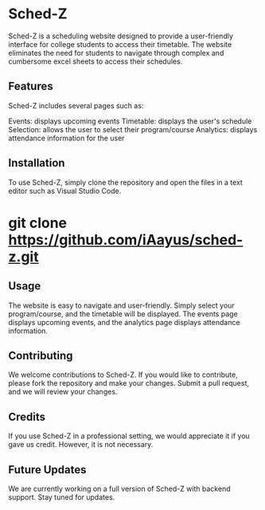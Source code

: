 # Sched-Z

Sched-Z is a scheduling website designed to provide a user-friendly interface for college students to access their timetable. The website eliminates the need for students to navigate through complex and cumbersome excel sheets to access their schedules.

## Features
Sched-Z includes several pages such as:

Events: displays upcoming events
Timetable: displays the user's schedule
Selection: allows the user to select their program/course
Analytics: displays attendance information for the user

## Installation
To use Sched-Z, simply clone the repository and open the files in a text editor such as Visual Studio Code.

# git clone https://github.com/iAayus/sched-z.git

## Usage
The website is easy to navigate and user-friendly. Simply select your program/course, and the timetable will be displayed. The events page displays upcoming events, and the analytics page displays attendance information.

## Contributing
We welcome contributions to Sched-Z. If you would like to contribute, please fork the repository and make your changes. Submit a pull request, and we will review your changes.

## Credits
If you use Sched-Z in a professional setting, we would appreciate it if you gave us credit. However, it is not necessary.

## Future Updates
We are currently working on a full version of Sched-Z with backend support. Stay tuned for updates.
